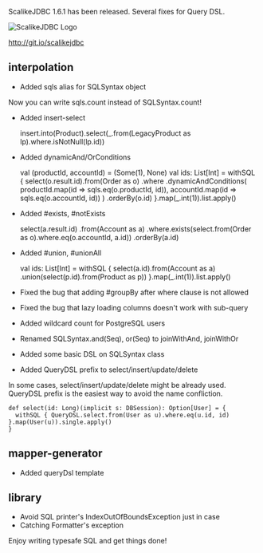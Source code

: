 ScalikeJDBC 1.6.1 has been released. Several fixes for Query DSL.

![ScalikeJDBC Logo](https://raw.github.com/seratch/scalikejdbc/master/logo.png)

http://git.io/scalikejdbc

## interpolation

- Added sqls alias for SQLSyntax object

Now you can write sqls.count instead of SQLSyntax.count!

- Added insert-select

    insert.into(Product).select(_.from(LegacyProduct as lp).where.isNotNull(lp.id))

- Added dynamicAnd/OrConditions

    val (productId, accountId) = (Some(1), None)
    val ids: List[Int] = withSQL {
      select(o.result.id).from(Order as o)
        .where
        .dynamicAndConditions(
          productId.map(id => sqls.eq(o.productId, id)),
          accountId.map(id => sqls.eq(o.accountId, id))
        )
        .orderBy(o.id)
    }.map(_.int(1)).list.apply()

- Added #exists, #notExists

    select(a.result.id)
      .from(Account as a)
      .where.exists(select.from(Order as o).where.eq(o.accountId, a.id))
      .orderBy(a.id)

- Added #union, #unionAll

    val ids: List[Int] = withSQL {
      select(a.id).from(Account as a)
        .union(select(p.id).from(Product as p))
    }.map(_.int(1)).list.apply()

- Fixed the bug that adding #groupBy after where clause is not allowed
- Fixed the bug that lazy loading columns doesn't work with sub-query
- Added wildcard count for PostgreSQL users
- Renamed SQLSyntax.and(Seq), or(Seq) to joinWithAnd, joinWithOr
- Added some basic DSL on SQLSyntax class

- Added QueryDSL prefix to select/insert/update/delete

In some cases, select/insert/update/delete might be already used. QueryDSL prefix is the easiest way to avoid the name confliction.

    def select(id: Long)(implicit s: DBSession): Option[User] = {
      withSQL { QueryDSL.select.from(User as u).where.eq(u.id, id) }.map(User(u)).single.apply()
    }

## mapper-generator

- Added queryDsl template

## library

- Avoid SQL printer's IndexOutOfBoundsException just in case
- Catching Formatter's exception

Enjoy writing typesafe SQL and get things done!

